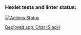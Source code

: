 ### Hexlet tests and linter status:
[![Actions Status](https://github.com/dpetrouk/frontend-project-lvl4/workflows/hexlet-check/badge.svg)](https://github.com/dpetrouk/frontend-project-lvl4/actions)

[Deployed app: Chat (Slack)](https://frontend-project-lvl-4.herokuapp.com/)